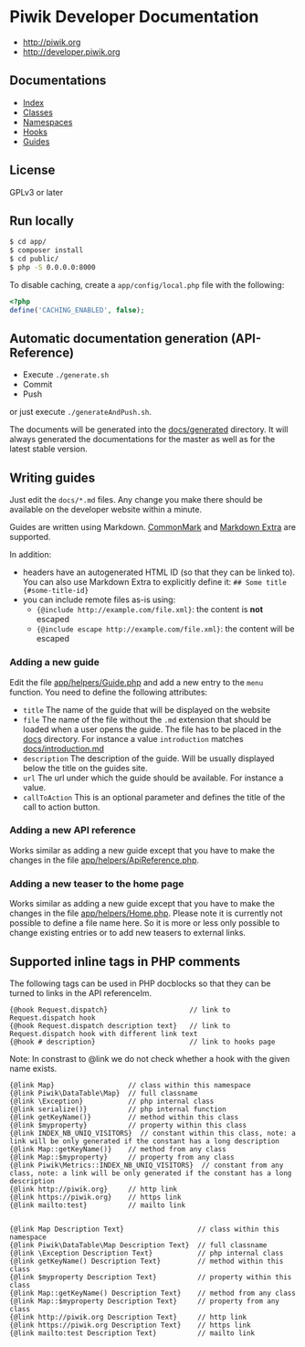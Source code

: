 # Piwik Developer Documentation

* http://piwik.org
* http://developer.piwik.org

## Documentations

* [Index](docs/generated/master/Index.md)
* [Classes](docs/generated/master/Classes.md)
* [Namespaces](docs/generated/master/Namespaces.md)
* [Hooks](docs/generated/master/Hooks.md)
* [Guides](docs)

## License

GPLv3 or later

## Run locally

```bash
$ cd app/
$ composer install
$ cd public/
$ php -S 0.0.0.0:8000
```

To disable caching, create a `app/config/local.php` file with the following:

```php
<?php
define('CACHING_ENABLED', false);
```

## Automatic documentation generation (API-Reference)

* Execute `./generate.sh`
* Commit
* Push

or just execute `./generateAndPush.sh`.

The documents will be generated into the [docs/generated](docs/generated) directory. It will always generated the documentations for the master as well as for the latest stable version.

## Writing guides

Just edit the `docs/*.md` files. Any change you make there should be available on the developer website within a minute.

Guides are written using Markdown. [CommonMark](http://commonmark.org/) and [Markdown Extra](http://en.wikipedia.org/wiki/Markdown_Extra) are supported.

In addition:

- headers have an autogenerated HTML ID (so that they can be linked to). You can also use Markdown Extra to explicitly define it: `## Some title {#some-title-id}`
- you can include remote files as-is using:
  - `{@include http://example.com/file.xml}`: the content is **not** escaped
  - `{@include escape http://example.com/file.xml}`: the content will be escaped

### Adding a new guide

Edit the file [app/helpers/Guide.php](app/helpers/Guide.php) and add a new entry to the `menu` function. You need to define the following attributes:

* `title` The name of the guide that will be displayed on the website
* `file` The name of the file without the `.md` extension that should be loaded when a user opens the guide. The file has to be placed in the [docs](docs) directory. For instance a value `introduction` matches [docs/introduction.md](docs/introduction.md)
* `description` The description of the guide. Will be usually displayed below the title on the guides site.
* `url` The url under which the guide should be available. For instance a value.
* `callToAction` This is an optional parameter and defines the title of the call to action button.

### Adding a new API reference

Works similar as adding a new guide except that you have to make the changes in the file [app/helpers/ApiReference.php](app/helpers/ApiReference.php).

### Adding a new teaser to the home page

Works similar as adding a new guide except that you have to make the changes in the file [app/helpers/Home.php](app/helpers/Home.php).
Please note it is currently not possible to define a file name here. So it is more or less only possible to change existing entries or to add new teasers to external links.

## Supported inline tags in PHP comments

The following tags can be used in PHP docblocks so that they can be turned to links in the API referenceIm.

```
{@hook Request.dispatch}                    // link to Request.dispatch hook
{@hook Request.dispatch description text}   // link to Request.dispatch hook with different link text
{@hook # description}                       // link to hooks page
```

Note: In constrast to @link we do not check whether a hook with the given name exists.

```
{@link Map}                  // class within this namespace
{@link Piwik\DataTable\Map}  // full classname
{@link \Exception}           // php internal class
{@link serialize()}          // php internal function
{@link getKeyName()}         // method within this class
{@link $myproperty}          // property within this class
{@link INDEX_NB_UNIQ_VISITORS}  // constant within this class, note: a link will be only generated if the constant has a long description
{@link Map::getKeyName()}    // method from any class
{@link Map::$myproperty}     // property from any class
{@link Piwik\Metrics::INDEX_NB_UNIQ_VISITORS}  // constant from any class, note: a link will be only generated if the constant has a long description
{@link http://piwik.org}     // http link
{@link https://piwik.org}    // https link
{@link mailto:test}          // mailto link


{@link Map Description Text}                  // class within this namespace
{@link Piwik\DataTable\Map Description Text}  // full classname
{@link \Exception Description Text}           // php internal class
{@link getKeyName() Description Text}         // method within this class
{@link $myproperty Description Text}          // property within this class
{@link Map::getKeyName() Description Text}    // method from any class
{@link Map::$myproperty Description Text}     // property from any class
{@link http://piwik.org Description Text}     // http link
{@link https://piwik.org Description Text}    // https link
{@link mailto:test Description Text}          // mailto link
```
